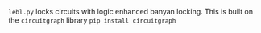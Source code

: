 `lebl.py` locks circuits with logic enhanced banyan locking.
This is built on the `circuitgraph` library
`pip install circuitgraph`
